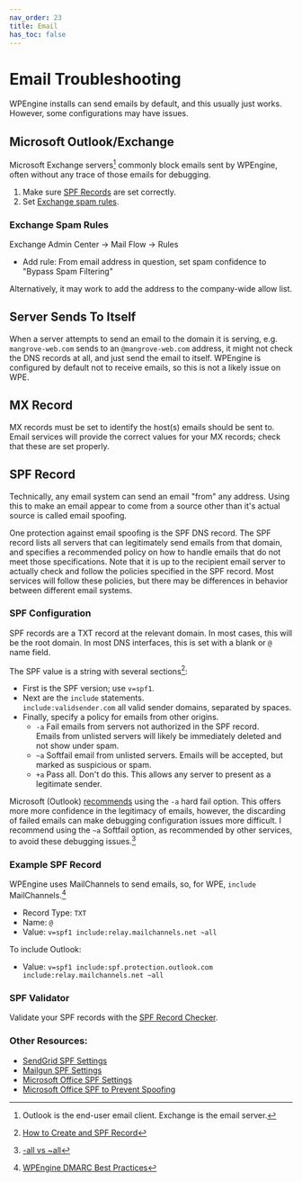 ```yaml
---
nav_order: 23
title: Email
has_toc: false
---
```


# Email Troubleshooting
WPEngine installs can send emails by default, and this usually just works.
However, some configurations may have issues.

## Microsoft Outlook/Exchange
Microsoft Exchange servers[^exchange] commonly block emails sent by WPEngine,
often without any trace of those emails for debugging.

1. Make sure [SPF Records](#spf-record) are set correctly.
1. Set [Exchange spam rules](#exchange-spam-rules).

[^exchange]: Outlook is the end-user email client. Exchange is the email server.
### Exchange Spam Rules
Exchange Admin Center -> Mail Flow -> Rules
- Add rule: From email address in question, set spam confidence to "Bypass Spam Filtering"

Alternatively, it may work to add the address to the company-wide allow list.


## Server Sends To Itself
When a server attempts to send an email to the domain it is serving,
e.g. `mangrove-web.com` sends to an `@mangrove-web.com` address,
it might not check the DNS records at all, and just send the email to itself.
WPEngine is configured by default not to receive emails, so this is not a likely issue on WPE.

## MX Record
MX records must be set to identify the host(s) emails should be sent to.
Email services will provide the correct values for your MX records;
check that these are set properly.

## SPF Record
Technically, any email system can send an email "from" any address.
Using this to make an email appear to come from a source other than it's actual source
is called email spoofing.

One protection against email spoofing is the SPF DNS record.
The SPF record lists all servers that can legitimately send emails from that domain,
and specifies a recommended policy on how to handle emails that do not meet those specifications.
Note that it is up to the recipient email server to actually check and follow the policies
specified in the SPF record.
Most services will follow these policies,
but there may be differences in behavior between different email systems.

### SPF Configuration
SPF records are a TXT record at the relevant domain.
In most cases, this will be the root domain.
In most DNS interfaces, this is set with a blank or `@` name field.

The SPF value is a string with several sections[^3]:
- First is the SPF version; use `v=spf1`.
- Next are the `include` statements.  
    `include:validsender.com` all valid sender domains, separated by spaces.
- Finally, specify a policy for emails from other origins.
    - `-a` Fail emails from servers not authorized in the SPF record.  
        Emails from unlisted servers will likely be immediately deleted and not show under spam.
    - `~a` Softfail email from unlisted servers. 
        Emails will be accepted, but marked as suspicious or spam.
    - `+a` Pass all. Don't do this. This allows any server to present as a legitimate sender.

Microsoft (Outlook) [recommends](https://docs.microsoft.com/en-us/microsoft-365/admin/get-help-with-domains/create-dns-records-at-any-dns-hosting-provider?view=o365-worldwide)
using the `-a` hard fail option.
This offers more more confidence in the legitimacy of emails, however,
the discarding of failed emails can make debugging configuration issues more difficult.
I recommend using the `~a` Softfail option, as recommended by other services,
to avoid these debugging issues.[^1]


### Example SPF Record
WPEngine uses MailChannels to send emails,
so, for WPE, `include ` MailChannels.[^2]

- Record Type: `TXT`
- Name: `@`
- Value: `v=spf1 include:relay.mailchannels.net ~all`

To include Outlook:
- Value: `v=spf1 include:spf.protection.outlook.com include:relay.mailchannels.net ~all`

### SPF Validator
Validate your SPF records with the [SPF Record Checker](https://www.dmarcanalyzer.com/spf/checker/).

### Other Resources:
- [SendGrid SPF Settings](https://sendgrid.com/docs/glossary/spf/)
- [Mailgun SPF Settings](https://documentation.mailgun.com/en/latest/quickstart-sending.html)
- [Microsoft Office SPF Settings](https://docs.microsoft.com/en-us/microsoft-365/security/office-365-security/set-up-spf-in-office-365-to-help-prevent-spoofing?view=o365-worldwide)
- [Microsoft Office SPF to Prevent Spoofing](https://docs.microsoft.com/en-us/microsoft-365/security/office-365-security/how-office-365-uses-spf-to-prevent-spoofing?view=o365-worldwide)

[^1]: [-all vs ~all](https://dmarcian.com/what-is-the-difference-between-spf-all-and-all/)
[^2]: [WPEngine DMARC Best Practices](https://wpengine.com/support/dmarc-best-practices-get-email-inbox/)
[^3]: [How to Create and SPF Record](https://www.dmarcanalyzer.com/spf/how-to-create-an-spf-txt-record/)

